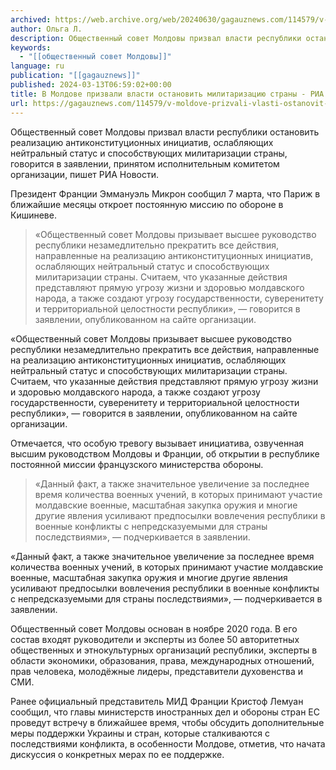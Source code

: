 ```yaml
---
archived: https://web.archive.org/web/20240630/gagauznews.com/114579/v-moldove-prizvali-vlasti-ostanovit-militarizatsiyu-strany-ria-novosti.html
author: Ольга Л.
description: Общественный совет Молдовы призвал власти республики остановить реализацию антиконституционных инициатив, ослабляющих нейтральный статус и способствующих милитаризации страны, говорится в заявлении, принятом исполнительным комитетом организации, пишет РИА Новости. Президент Франции Эммануэль Микрон сообщил 7 марта, что Париж в ближайшие месяцы откроет постоянную миссию по обороне в Кишиневе. «Общественный совет Молдовы призывает высшее руководство республики незамедлительно прекратить все действия, направленные на реализацию антиконституционных инициатив, ослабляющих нейтральный статус и способствующих милитаризации страны. Считаем, что указанные действия представляют прямую угрозу жизни и здоровью молдавского народа, а также создают угрозу государственности, суверенитету и территориальной целостности республики», — говорится в заявлении, опубликованном на сайте организации. Отмечается, […]
keywords:
  - "[[общественный совет Молдовы]]"
language: ru
publication: "[[gagauznews]]"
published: 2024-03-13T06:59:02+00:00
title: В Молдове призвали власти остановить милитаризацию страны - РИА Новости
url: https://gagauznews.com/114579/v-moldove-prizvali-vlasti-ostanovit-militarizatsiyu-strany-ria-novosti.html
---
```


Общественный совет Молдовы призвал власти республики остановить реализацию антиконституционных инициатив, ослабляющих нейтральный статус и способствующих милитаризации страны, говорится в заявлении, принятом исполнительным комитетом организации, пишет РИА Новости.

Президент Франции Эммануэль Микрон сообщил 7 марта, что Париж в ближайшие месяцы откроет постоянную миссию по обороне в Кишиневе.

> «Общественный совет Молдовы призывает высшее руководство республики незамедлительно прекратить все действия, направленные на реализацию антиконституционных инициатив, ослабляющих нейтральный статус и способствующих милитаризации страны. Считаем, что указанные действия представляют прямую угрозу жизни и здоровью молдавского народа, а также создают угрозу государственности, суверенитету и территориальной целостности республики», — говорится в заявлении, опубликованном на сайте организации.

«Общественный совет Молдовы призывает высшее руководство республики незамедлительно прекратить все действия, направленные на реализацию антиконституционных инициатив, ослабляющих нейтральный статус и способствующих милитаризации страны. Считаем, что указанные действия представляют прямую угрозу жизни и здоровью молдавского народа, а также создают угрозу государственности, суверенитету и территориальной целостности республики», — говорится в заявлении, опубликованном на сайте организации.

Отмечается, что особую тревогу вызывает инициатива, озвученная высшим руководством Молдовы и Франции, об открытии в республике постоянной миссии французского министерства обороны.

> «Данный факт, а также значительное увеличение за последнее время количества военных учений, в которых принимают участие молдавские военные, масштабная закупка оружия и многие другие явления усиливают предпосылки вовлечения республики в военные конфликты с непредсказуемыми для страны последствиями», — подчеркивается в заявлении.

«Данный факт, а также значительное увеличение за последнее время количества военных учений, в которых принимают участие молдавские военные, масштабная закупка оружия и многие другие явления усиливают предпосылки вовлечения республики в военные конфликты с непредсказуемыми для страны последствиями», — подчеркивается в заявлении.

Общественный совет Молдовы основан в ноябре 2020 года. В его состав входят руководители и эксперты из более 50 авторитетных общественных и этнокультурных организаций республики, эксперты в области экономики, образования, права, международных отношений, прав человека, молодёжные лидеры, представители духовенства и СМИ.

Ранее официальный представитель МИД Франции Кристоф Лемуан сообщил, что главы министерств иностранных дел и обороны стран ЕС проведут встречу в ближайшее время, чтобы обсудить дополнительные меры поддержки Украины и стран, которые сталкиваются с последствиями конфликта, в особенности Молдове, отметив, что начата дискуссия о конкретных мерах по ее поддержке.